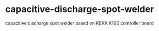 # capacitive-discharge-spot-welder
capacitive discharge spot welder based on KEKK K100 controller board
